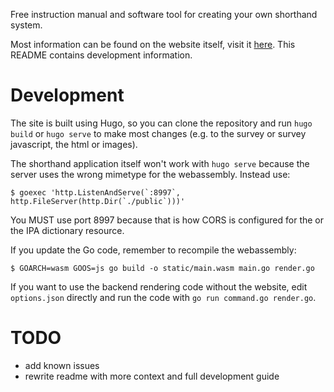 Free instruction manual and software tool for creating your own shorthand system. 

Most information can be found on the website itself, visit it
[here](https://createyourownshorthand.com/). This README contains
development information.


# Development

The site is built using Hugo, so you can clone the repository and run `hugo build` or `hugo serve` to make most changes (e.g. to the survey or survey javascript, the html or images).

The shorthand application itself won't work with `hugo serve` because the server uses the wrong mimetype for the webassembly. Instead use:

```
$ goexec 'http.ListenAndServe(`:8997`, http.FileServer(http.Dir(`./public`)))'
```

You MUST use port 8997 because that is how CORS is configured for the or the IPA dictionary resource.

If you update the Go code, remember to recompile the webassembly:
```
$ GOARCH=wasm GOOS=js go build -o static/main.wasm main.go render.go
```

If you want to use the backend rendering code without the website, edit `options.json` directly and run the code with `go run command.go render.go`.


# TODO
- add known issues
- rewrite readme with more context and full development guide
